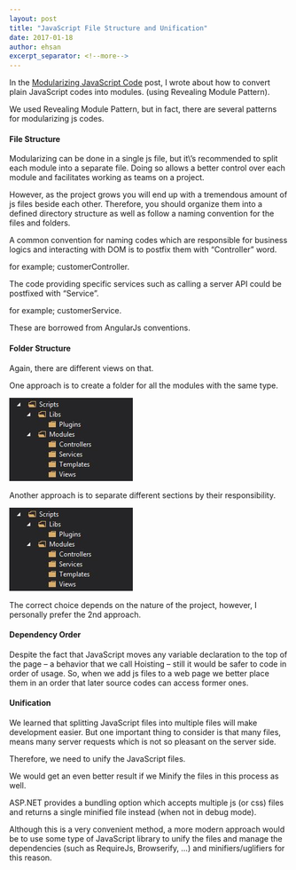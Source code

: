 ```yaml
---
layout: post
title: "JavaScript File Structure and Unification"
date: 2017-01-18
author: ehsan
excerpt_separator: <!--more-->
---
```


In the [Modularizing JavaScript Code](https://ehsankorhani.com/blog/2016/11/13/modularizing-javascript-code) post, I wrote about how to convert plain JavaScript codes into modules. (using Revealing Module Pattern).

We used Revealing Module Pattern, but in fact, there are several patterns for modularizing js codes.

#### File Structure

Modularizing can be done in a single js file, but it\’s recommended to split each module into a separate file. Doing so allows a better control over each module and facilitates working as teams on a project.
<!--more-->
However, as the project grows you will end up with a tremendous amount of js files beside each other. Therefore, you should organize them into a defined directory structure as well as follow a naming convention for the files and folders.

A common convention for naming codes which are responsible for business logics and interacting with DOM is to postfix them with “Controller” word.

for example; customerController.

The code providing specific services such as calling a server API could be postfixed with “Service”.

for example; customerService.

These are borrowed from AngularJs conventions.

#### Folder Structure

Again, there are different views on that.

One approach is to create a folder for all the modules with the same type.

<img src="/assets/images/js-structure-01.jpg" />

Another approach is to separate different sections by their responsibility.

<img src="/assets/images/js-structure-01.jpg" />

The correct choice depends on the nature of the project, however, I personally prefer the 2nd approach.

#### Dependency Order

Despite the fact that JavaScript moves any variable declaration to the top of the page – a behavior that we call Hoisting – still it would be safer to code in order of usage. So, when we add js files to a web page we better place them in an order that later source codes can access former ones.

#### Unification

We learned that splitting JavaScript files into multiple files will make development easier. But one important thing to consider is that many files, means many server requests which is not so pleasant on the server side.

Therefore, we need to unify the JavaScript files.

We would get an even better result if we Minify the files in this process as well.

ASP.NET provides a bundling option which accepts multiple js (or css) files and returns a single minified file instead (when not in debug mode).

Although this is a very convenient method, a more modern approach would be to use some type of JavaScript library to unify the files and manage the dependencies (such as RequireJs, Browserify, …) and minifiers/uglifiers for this reason.
